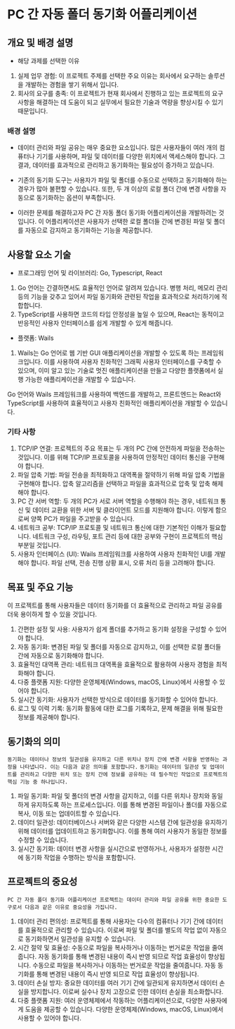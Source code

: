 # PC 간 자동 폴더 동기화 어플리케이션

## 개요 및 배경 설명
* 해당 과제를 선택한 이유
1. 실제 업무 경험: 
이 프로젝트 주제를 선택한 주요 이유는 회사에서 요구하는 솔루션을 개발하는 경험을 쌓기 위해서 입니다.
2. 회사의 요구를 충족: 
이 프로젝트가 현재 회사에서 진행하고 있는 프로젝트의 요구 사항을 해결하는 데 도움이 되고 실무에서 필요한 기술과 역량을 향상시킬 수 있기 때문입니다.

### 배경 설명
* 데이터 관리와 파일 공유는 매우 중요한 요소입니다. 많은 사용자들이 여러 개의 컴퓨터나 기기를 사용하며, 파일 및 데이터를 다양한 위치에서 액세스해야 합니다. 그 결과, 데이터를 효과적으로 관리하고 동기화하는 필요성이 증가하고 있습니다.

* 기존의 동기화 도구는 사용자가 파일 및 폴더를 수동으로 선택하고 동기화해야 하는 경우가 많아 불편할 수 있습니다. 또한, 두 개 이상의 로컬 폴더 간에 변경 사항을 자동으로 동기화하는 옵션이 부족합니다.

* 이러한 문제를 해결하고자 PC 간 자동 폴더 동기화 어플리케이션을 개발하려는 것입니다. 이 어플리케이션은 사용자가 선택한 로컬 폴더들 간에 변경된 파일 및 폴더를 자동으로 감지하고 동기화하는 기능을 제공합니다. 

## 사용할 요소 기술
* 프로그래밍 언어 및 라이브러리: Go, Typescript, React
1. Go 언어는 간결하면서도 효율적인 언어로 알려져 있습니다. 병행 처리, 메모리 관리 등의 기능을 갖추고 있어서 파일 동기화와 관련된 작업을 효과적으로 처리하기에 적합합니다.
2. TypeScript를 사용하면 코드의 타입 안정성을 높일 수 있으며, React는 동적이고 반응적인 사용자 인터페이스를 쉽게 개발할 수 있게 해줍니다.
* 플랫폼: Wails
1. Wails는 Go 언어로 웹 기반 GUI 애플리케이션을 개발할 수 있도록 하는 프레임워크입니다. 이를 사용하여 사용자 친화적인 그래픽 사용자 인터페이스를 구축할 수 있으며, 이미 알고 있는 기술로 멋진 애플리케이션을 만들고 다양한 플랫폼에서 실행 가능한 애플리케이션을 개발할 수 있습니다.

Go 언어와 Wails 프레임워크를 사용하여 백엔드를 개발하고, 프론트엔드는 React와 TypeScript를 사용하여 효율적이고 사용자 친화적인 애플리케이션을 개발할 수 있습니다.

### 기타 사항
1. TCP/IP 연결:
프로젝트의 주요 목표는 두 개의 PC 간에 안전하게 파일을 전송하는 것입니다. 이를 위해 TCP/IP 프로토콜을 사용하여 안정적인 데이터 통신을 구현해야 합니다.
2. 파일 압축 기법:
파일 전송을 최적화하고 대역폭을 절약하기 위해 파일 압축 기법을 구현해야 합니다. 압축 알고리즘을 선택하고 파일을 효과적으로 압축 및 압축 해제해야 합니다.
3. PC 간 서버 역할:
두 개의 PC가 서로 서버 역할을 수행해야 하는 경우, 네트워크 통신 및 데이터 교환을 위한 서버 및 클라이언트 모드를 지원해야 합니다. 이렇게 함으로써 양쪽 PC가 파일을 주고받을 수 있습니다.	
4. 네트워크 공부:
TCP/IP 프로토콜 및 네트워크 통신에 대한 기본적인 이해가 필요합니다. 네트워크 구성, 라우팅, 포트 관리 등에 대한 공부와 구현이 프로젝트의 핵심 부분일 것입니다.
5. 사용자 인터페이스 (UI):
Wails 프레임워크를 사용하여 사용자 친화적인 UI를 개발해야 합니다. 파일 선택, 전송 진행 상황 표시, 오류 처리 등을 고려해야 합니다.

## 목표 및 주요 기능
이 프로젝트를 통해 사용자들은 데이터 동기화를 더 효율적으로 관리하고 파일 공유를 더욱 용이하게 할 수 있을 것입니다.
1. 간편한 설정 및 사용:
사용자가 쉽게 폴더를 추가하고 동기화 설정을 구성할 수 있어야 합니다.
2. 자동 동기화:
변경된 파일 및 폴더를 자동으로 감지하고, 이를 선택한 로컬 폴더들 간에 자동으로 동기화해야 합니다.
3. 효율적인 대역폭 관리:
네트워크 대역폭을 효율적으로 활용하여 사용자 경험을 최적화해야 합니다.
4. 다중 플랫폼 지원:
다양한 운영체제(Windows, macOS, Linux)에서 사용할 수 있어야 합니다.
5. 실시간 동기화:
사용자가 선택한 방식으로 데이터를 동기화할 수 있어야 합니다.
6. 로그 및 이력 기록: 
동기화 활동에 대한 로그를 기록하고, 문제 해결을 위해 필요한 정보를 제공해야 합니다.

## 동기화의 의미
`동기화는 데이터나 정보의 일관성을 유지하고 다른 위치나 장치 간에 변경 사항을 반영하는 과정을 나타냅니다. 이는 다음과 같은 의미를 포함합니다.`
`동기화는 데이터의 일관성 및 업데이트를 관리하고 다양한 위치 또는 장치 간에 정보를 공유하는 데 필수적인 작업으로 프로젝트의 핵심 기능 중 하나입니다.`
1. 파일 동기화:
파일 및 폴더의 변경 사항을 감지하고, 이를 다른 위치나 장치와 동일하게 유지하도록 하는 프로세스입니다. 이를 통해 변경된 파일이나 폴더를 자동으로 복사, 이동 또는 업데이트할 수 있습니다.
2. 데이터 일관성:
데이터베이스나 서버와 같은 다양한 시스템 간에 일관성을 유지하기 위해 데이터를 업데이트하고 동기화합니다. 이를 통해 여러 사용자가 동일한 정보를 수정할 수 있습니다.
3. 실시간 동기화:
데이터 변경 사항을 실시간으로 반영하거나, 사용자가 설정한 시간에 동기화 작업을 수행하는 방식을 포함합니다.

## 프로젝트의 중요성
`PC 간 자동 폴더 동기화 어플리케이션 프로젝트는 데이터 관리와 파일 공유를 위한 중요한 도구로서 다음과 같은 이유로 중요성을 가집니다.`
1. 데이터 관리 편의성:
프로젝트를 통해 사용자는 다수의 컴퓨터나 기기 간에 데이터를 효율적으로 관리할 수 있습니다. 이로써 파일 및 폴더를 별도의 작업 없이 자동으로 동기화하면서 일관성을 유지할 수 있습니다.
2. 시간 절약 및 효율성:
수동으로 파일을 복사하거나 이동하는 번거로운 작업을 줄여 줍니다. 자동 동기화를 통해 변경된 내용이 즉시 반영 되므로 작업 효율성이 향상됩니다. 수동으로 파일을 복사하거나 이동하는 번거로운 작업을 줄여줍니다. 자동 동기화를 통해 변경된 내용이 즉시 반영 되므로 작업 효율성이 향상됩니다.
3. 데이터 손실 방지:
중요한 데이터를 여러 기기 간에 일관되게 유지하면서 데이터 손실을 방지합니다. 이로써 실수나 장치 고장으로 인한 데이터 손실을 최소화합니다.
4. 다중 플랫폼 지원:
여러 운영체제에서 작동하는 어플리케이션으로, 다양한 사용자에게 도움을 제공할 수 있습니다.
다양한 운영체제(Windows, macOS, Linux)에서 사용할 수 있어야 합니다.



